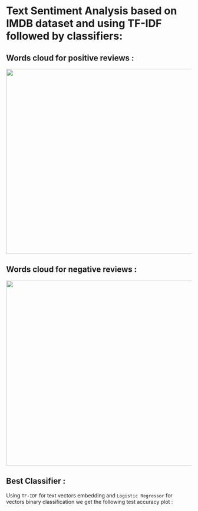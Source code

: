 # Text Sentiment Analysis based on IMDB dataset and using TF-IDF followed by classifiers:




## Words cloud for positive reviews :

<p align="center">
  <kbd>
  <img width="700" height="500" src="https://user-images.githubusercontent.com/85687148/131266849-bd466495-7f48-4ec9-96a7-3bf6bff2fa82.png">
  </kbd>
</p>


## Words cloud for negative reviews :

<p align="center">
  <kbd>
  <img width="700" height="500" src="https://user-images.githubusercontent.com/85687148/131266845-c1666aca-ae05-461f-9306-5d8c05cc5e2b.png">
  </kbd>
</p>

## Best Classifier :

Using `TF-IDF` for text vectors embedding and `Logistic Regressor` for vectors binary classification we get the following test accuracy plot :

